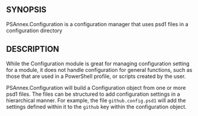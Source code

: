 ## SYNOPSIS

PSAnnex.Configuration is a configuration manager that uses psd1 files in a configuration directory

## DESCRIPTION

While the Configuration module is great for managing configuration setting for a module, it does not handle
configuration for general functions, such as those that are used in a PowerShell profile, or scripts created by the
user.

PSAnnex.Configuration will build a Configuration object from one or more psd1 files.  The files can be structured to
add configuration settings in a hierarchical manner.  For example, the file `github.config.psd1` will add the
settings defined within it to the `github` key within the configuration object.
